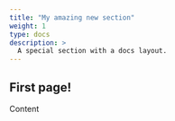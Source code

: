 ```yaml
---
title: "My amazing new section"
weight: 1
type: docs
description: >
  A special section with a docs layout.  
---
```


## First page!

Content
